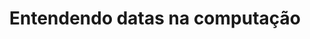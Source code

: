 ---
layout: post
title: Entendendo datas na computação
cover: /assets/images/oauth-intro.jpg
categories: datetime
---